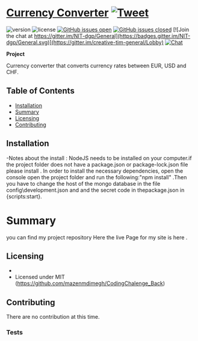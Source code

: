 # [Currency Converter](https://demos.creative-tim.com/argon-design-system-angular/?ref=adsa-github-readme) [![Tweet](https://img.shields.io/twitter/)](https://twitter.com/home)



 ![version](https://img.shields.io/badge/version-1.2.0-blue.svg)  ![license](https://img.shields.io/badge/license-MIT-blue.svg) [![GitHub issues open](https://img.shields.io/github/issues/creativetimofficial/argon-design-system-angular.svg?maxAge=2592000)](https://github.com/creativetimofficial/argon-design-system-angular/issues?q=is%3Aopen+is%3Aissue) [![GitHub issues closed](https://img.shields.io/github/issues-closed-raw/creativetimofficial/argon-design-system-angular.svg?maxAge=2592000)](https://github.com/creativetimofficial/argon-design-system-angular/issues?q=is%3Aissue+is%3Aclosed) [![Join the chat at https://gitter.im/NIT-dgp/General](https://badges.gitter.im/NIT-dgp/General.svg)](https://gitter.im/creative-tim-general/Lobby) [![Chat](https://img.shields.io/badge/chat-on%20discord-7289da.svg)](https://discord.gg/E4aHAQy)

**Project**

Currency converter that converts currency rates between
EUR, USD and CHF.

## Table of Contents

* [Installation](#installation)
* [Summary](#summary)
* [Licensing](#licensing)
* [Contributing](#contributing)

## Installation

-Notes about the install : NodeJS needs to be installed on your computer.if the project folder does not have a package.json or package-lock.json file please install . In order to install the necessary dependencies, open the console open the project folder and run the following:"npm install" .Then you have to change the host of the mongo database in the file config\development.json and and the secret code in thepackage.json in {scripts:start}.
# Summary

you can find my project repository Here the live Page for my site is here .


## Licensing

- 
- Licensed under MIT (https://github.com/mazenmdimegh/CodingChalenge_Back)

## Contributing

There are no contribution at this time.

### Tests


